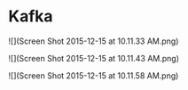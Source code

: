 # Kafka

![](Screen Shot 2015-12-15 at 10.11.33 AM.png)

![](Screen Shot 2015-12-15 at 10.11.43 AM.png)

![](Screen Shot 2015-12-15 at 10.11.58 AM.png)